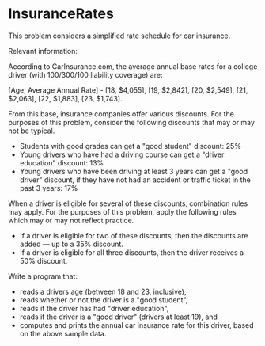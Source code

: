 # InsuranceRates
This problem considers a simplified rate schedule for car insurance. 

Relevant information:

According to CarInsurance.com, the average annual base rates for a college driver (with 100/300/100 liability coverage) are:

 [Age, Average Annual Rate] - [18, $4,055], [19, $2,842], [20, $2,549], [21, $2,063], [22, $1,883], [23, $1,743].

From this base, insurance companies offer various discounts.
For the purposes of this problem, consider the following discounts that may or may not be typical.

  -  Students with good grades can get a "good student" discount: 25%
  -  Young drivers who have had a driving course can get a "driver education" discount: 13%
  -  Young drivers who have been driving at least 3 years can get a "good driver" discount, if they have not had an accident
     or traffic ticket in the past 3 years: 17% 

 When a driver is eligible for several of these discounts, combination rules may apply. For the purposes of this problem,
 apply the following rules which may or may not reflect practice.

  -  If a driver is eligible for two of these discounts, then the discounts are added — up to a 35% discount.
  -  If a driver is eligible for all three discounts, then the driver receives a 50% discount. 

Write a program that:

   - reads a drivers age (between 18 and 23, inclusive),
   - reads whether or not the driver is a "good student",
   - reads if the driver has had "driver education",
   - reads if the driver is a "good driver" (drivers at least 19), and
   - computes and prints the annual car insurance rate for this driver, based on the above sample data. 
